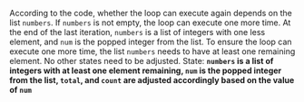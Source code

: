 According to the code, whether the loop can execute again depends on the list `numbers`. If `numbers` is not empty, the loop can execute one more time. At the end of the last iteration, `numbers` is a list of integers with one less element, and `num` is the popped integer from the list. To ensure the loop can execute one more time, the list `numbers` needs to have at least one remaining element. No other states need to be adjusted.
State: **`numbers` is a list of integers with at least one element remaining, `num` is the popped integer from the list, `total`, and `count` are adjusted accordingly based on the value of `num`**